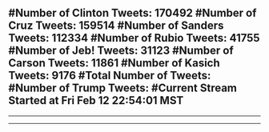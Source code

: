#Number of Clinton Tweets: 170492
#Number of Cruz Tweets: 159514
#Number of Sanders Tweets: 112334
#Number of Rubio Tweets: 41755
#Number of Jeb! Tweets: 31123
#Number of Carson Tweets: 11861
#Number of Kasich Tweets: 9176
#Total Number of Tweets:  
#Number of Trump Tweets: 
#Current Stream Started at Fri Feb 12 22:54:01 MST
---
---
---
